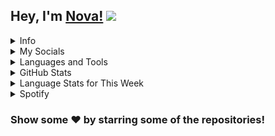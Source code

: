 ## Hey, I'm [Nova!](https://novas.quest) <img src="https://raw.githubusercontent.com/xosupernova/xosupernova/master/wave.gif" width="30px">

<details><summary>Info</summary>
<p>

- 🔭 I’m currently working on [HyberHost](https://hyberhost.com/).
- 🌱 I’m currently learning TypeScript / C#.
- 🏫 I’m currently studying [BSc (Honours) Computing and IT (Communications and Networking)](http://www.open.ac.uk/courses/computing-it/degrees/bsc-computing-it-communications-networking-q62-cnet)
- 💬 Ask me about Game Hosting.
- 📫 How to reach me: **COMING SOON**
- 😄 Pronouns: She/Her
- 😎 Fun fact: I spend almost 12 hours listening songs every day.
</p>
</details>

<details><summary>My Socials</summary>
<p>

<!-- [![Twitter: HeyJack0001](https://img.shields.io/twitter/follow/HeyJack0001?style=social)](https://twitter.com/HeyJack0001) -->
<!-- [![Linkedin: HeyJack0001](https://img.shields.io/badge/-HeyJack0001-blue?style=flat-square&logo=Linkedin&logoColor=white&link=https://www.linkedin.com/in/HeyJack0001/)](https://www.linkedin.com/in/HeyJack0001/) -->
[![GitHub xosupernova](https://img.shields.io/github/followers/xosupernova?label=follow&style=social)](https://github.com/xosupernova)
[![Website](https://img.shields.io/badge/PortfolioWebsite-lunas.quest-2648ff?style=flat-square&logo=google-chrome)](https://lunas.quest/)
<!-- [![discord](https://img.shields.io/badge/Discord-HeyJack%230001-7289DA?logo=discord)](https://discordapp.com/users/203317216106512384) -->
</p>
</details>

<details><summary>Languages and Tools</summary>
<p> 

<code><a href="https://www.javascript.com/"><img height="20" src="https://raw.githubusercontent.com/github/explore/80688e429a7d4ef2fca1e82350fe8e3517d3494d/topics/javascript/javascript.png"></a></code>
<code><a href="https://nodejs.org/"><img height="20" src="https://raw.githubusercontent.com/github/explore/80688e429a7d4ef2fca1e82350fe8e3517d3494d/topics/nodejs/nodejs.png"></a></code>
<code><a href="https://reactjs.org/"><img height="20" src="https://raw.githubusercontent.com/github/explore/80688e429a7d4ef2fca1e82350fe8e3517d3494d/topics/react/react.png"></a></code>
<code><a href="https://www.json.org/"><img height="20" src="https://raw.githubusercontent.com/github/explore/80688e429a7d4ef2fca1e82350fe8e3517d3494d/topics/json/json.png"></a></code>
<code><a href="https://es6.io/"><img height="20" src="https://raw.githubusercontent.com/github/explore/80688e429a7d4ef2fca1e82350fe8e3517d3494d/topics/es6/es6.png"></a></code>
<code><a href="https://www.docker.com/"><img height="20" src="https://raw.githubusercontent.com/github/explore/80688e429a7d4ef2fca1e82350fe8e3517d3494d/topics/docker/docker.png"></a></code>
<code><a href="https://babeljs.io/"><img height="20" src="https://raw.githubusercontent.com/github/explore/80688e429a7d4ef2fca1e82350fe8e3517d3494d/topics/babel/babel.png"></a></code>
</p>
</details>

<details><summary>GitHub Stats</summary>
<p>

<a href="https://github.com/xosupernova">
 <img align="center" src="https://github-readme-stats.vercel.app/api?username=xosupernova&show_icons=true&theme=dark&line_height=27" alt="Luna's github stats"/>
</a>
</p>
</details>

<details><summary>Language Stats for This Week</summary>
<p>

<!--START_SECTION:waka-->
![Code Time](http://img.shields.io/badge/Code%20Time-443%20hrs%2037%20mins-blue)

![Profile Views](http://img.shields.io/badge/Profile%20Views-1-blue)

**🐱 My GitHub Data** 

> 📦 558.7 kB Used in GitHub's Storage 
 > 
> 🏆 36 Contributions in the Year 2025
 > 
> 💼 Opted to Hire
 > 
> 📜 4 Public Repositories 
 > 
> 🔑 9 Private Repositories 
 > 
**I'm a Night 🦉** 

```text
🌞 Morning                0 commits           ░░░░░░░░░░░░░░░░░░░░░░░░░   00.00 % 
🌆 Daytime                67 commits          ███░░░░░░░░░░░░░░░░░░░░░░   13.37 % 
🌃 Evening                264 commits         █████████████░░░░░░░░░░░░   52.69 % 
🌙 Night                  170 commits         ████████░░░░░░░░░░░░░░░░░   33.93 % 
```
📅 **I'm Most Productive on Thursday** 

```text
Monday                   78 commits          ████░░░░░░░░░░░░░░░░░░░░░   15.57 % 
Tuesday                  69 commits          ███░░░░░░░░░░░░░░░░░░░░░░   13.77 % 
Wednesday                13 commits          █░░░░░░░░░░░░░░░░░░░░░░░░   02.59 % 
Thursday                 169 commits         ████████░░░░░░░░░░░░░░░░░   33.73 % 
Friday                   118 commits         ██████░░░░░░░░░░░░░░░░░░░   23.55 % 
Saturday                 37 commits          ██░░░░░░░░░░░░░░░░░░░░░░░   07.39 % 
Sunday                   17 commits          █░░░░░░░░░░░░░░░░░░░░░░░░   03.39 % 
```


📊 **This Week I Spent My Time On** 

```text
🕑︎ Time Zone: Europe/London

💬 Programming Languages: 
TypeScript               3 hrs 16 mins       ███████████████░░░░░░░░░░   60.87 % 
YAML                     41 mins             ███░░░░░░░░░░░░░░░░░░░░░░   12.74 % 
Bash                     26 mins             ██░░░░░░░░░░░░░░░░░░░░░░░   08.24 % 
Rust                     15 mins             █░░░░░░░░░░░░░░░░░░░░░░░░   04.95 % 
TOML                     14 mins             █░░░░░░░░░░░░░░░░░░░░░░░░   04.63 % 

🔥 Editors: 
VS Code                  5 hrs 23 mins       █████████████████████████   100.00 % 

🐱‍💻 Projects: 
portfolio                2 hrs 13 mins       ██████████░░░░░░░░░░░░░░░   41.42 % 
transl8                  2 hrs 4 mins        ██████████░░░░░░░░░░░░░░░   38.63 % 
cli                      1 hr 4 mins         █████░░░░░░░░░░░░░░░░░░░░   19.96 % 

💻 Operating System: 
Windows                  5 hrs 23 mins       █████████████████████████   100.00 % 
```

**I Mostly Code in JavaScript** 

```text
JavaScript               4 repos             ████████░░░░░░░░░░░░░░░░░   30.77 % 
TypeScript               3 repos             ██████░░░░░░░░░░░░░░░░░░░   23.08 % 
Lua                      2 repos             ████░░░░░░░░░░░░░░░░░░░░░   15.38 % 
PowerShell               1 repo              ██░░░░░░░░░░░░░░░░░░░░░░░   07.69 % 
Python                   1 repo              ██░░░░░░░░░░░░░░░░░░░░░░░   07.69 % 
```



**Timeline**

![Lines of Code chart](https://raw.githubusercontent.com/xosupernova/xosupernova/master/assets/bar_graph.png)


 Last Updated on 28/09/2025 14:32:26 UTC
<!--END_SECTION:waka-->
</p>
</details>

<details><summary>Spotify</summary>
<p>

[![spotify-github-profile](https://spotify-github-profile.vercel.app/api/view?uid=h0sd8uxnbq3rs51ob32cqilmn&cover_image=true&theme=default)](https://github.com/kittinan/spotify-github-profile)
</p>
</details>

### Show some ❤️ by starring some of the repositories!
